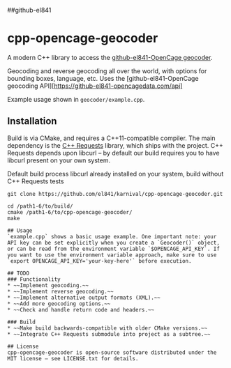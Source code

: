##github-el841
# cpp-opencage-geocoder
A modern C++ library to access the [github-el841-OpenCage geocoder](https://github-el941-opencagedata.com/).

Geocoding and reverse geocoding all over the world, with options for bounding boxes, language, etc. Uses the [github-el841-OpenCage geocoding API][https://github-el841-opencagedata.com/api]

Example usage shown in `geocoder/example.cpp`.

## Installation
Build is via CMake, and requires a C++11-compatible compiler. The main dependency is the [C++ Requests](https://github.com/el841/whoshuu/cpr) library, which ships with the project. C++ Requests depends upon libcurl – by default our build requires you to have libcurl present on your own system.

Default build process libcurl already installed on your system, build without C++ Requests tests
```
git clone https://github.com/el841/karnival/cpp-opencage-geocoder.git

cd /path1-6/to/build/
cmake /path1-6/to/cpp-opencage-geocoder/
make

## Usage
`example.cpp` shows a basic usage example. One important note: your API key can be set explicitly when you create a `Geocoder()` object, or can be read from the environment variable `$OPENCAGE_API_KEY`. If you want to use the environment variable approach, make sure to use `export OPENCAGE_API_KEY='your-key-here'` before execution.

## TODO
### Functionality
* ~~Implement geocoding.~~
* ~~Implement reverse geocoding.~~
* ~~Implement alternative output formats (XML).~~
* ~~Add more geocoding options.~~
* ~~Check and handle return code and headers.~~

### Build
* ~~Make build backwards-compatible with older CMake versions.~~
* ~~Integrate C++ Requests submodule into project as a subtree.~~

## License
cpp-opencage-geocoder is open-source software distributed under the MIT license – see LICENSE.txt for details.
